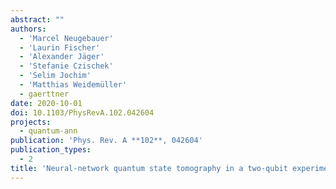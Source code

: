 ```yaml
---
abstract: ""
authors:
  - 'Marcel Neugebauer'
  - 'Laurin Fischer'
  - 'Alexander Jäger'
  - 'Stefanie Czischek'
  - 'Selim Jochim'
  - 'Matthias Weidemüller'
  - gaerttner
date: 2020-10-01
doi: 10.1103/PhysRevA.102.042604
projects:
  - quantum-ann
publication: 'Phys. Rev. A **102**, 042604'
publication_types:
  - 2
title: 'Neural-network quantum state tomography in a two-qubit experiment'
---
```

